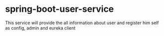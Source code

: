 # spring-boot-user-service
This service will provide the all information about user and register him self as config, admin and eureka client
